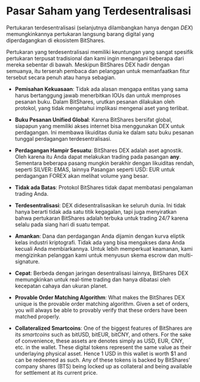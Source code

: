 # Pasar Saham yang Terdesentralisasi

Pertukaran terdesentralisasi (selanjutnya dilambangkan hanya dengan *DEX*) memungkinkannya pertukaran langsung barang digital yang diperdagangkan di ekosistem BitShares.

Pertukaran yang terdesentralisasi memiliki keuntungan yang sangat spesifik pertukaran terpusat tradisional dan kami ingin menangani beberapa dari mereka sebentar di bawah. Meskipun BitShares DEX hadir dengan semuanya, itu terserah pembaca dan pelanggan untuk memanfaatkan fitur tersebut secara penuh atau hanya sebagian.

* **Pemisahan Kekuasaan**: Tidak ada alasan mengapa entitas yang sama harus bertanggung jawab menerbitkan IOUs dan untuk memproses pesanan buku. Dalam BitShares, urutkan pesanan dilakukan oleh protokol, yang tidak mengetahui implikasi mengenai aset yang terlibat.

* **Buku Pesanan Unified Global**: Karena BitShares bersifat global, siapapun yang memiliki akses internet bisa menggunakan DEX untuk perdagangan. Ini membawa likuiditas dunia ke dalam satu buku pesanan tunggal perdagangan terdesentralisasi.

* **Perdagangan Hampir Sesuatu**: BitShares DEX adalah aset agnostik. Oleh karena itu Anda dapat melakukan trading pada pasangan **any**. Sementara beberapa pasang mungkin berakhir dengan likuiditas rendah, seperti SILVER: EMAS, lainnya Pasangan seperti USD: EUR untuk perdagangan FOREX akan melihat volume yang besar.

* **Tidak ada Batas**: Protokol BitShares tidak dapat membatasi pengalaman trading Anda.

* **Terdesentralisasi**: DEX didesentralisasikan ke seluruh dunia. Ini tidak hanya berarti tidak ada satu titik kegagalan, tapi juga menyiratkan bahwa pertukaran BitShares adalah terbuka untuk trading 24/7 karena selalu pada siang hari di suatu tempat.

* **Amankan**: Dana dan perdagangan Anda dijamin dengan kurva eliptik kelas industri kriptografi. Tidak ada yang bisa mengakses dana Anda kecuali Anda membiarkannya. Untuk lebih memperkuat keamanan, kami mengizinkan pelanggan kami untuk menyusun skema escrow dan multi-signature.

* **Cepat**: Berbeda dengan jaringan desentralisasi lainnya, BitShares DEX memungkinkan untuk real-time trading dan hanya dibatasi oleh kecepatan cahaya dan ukuran planet.

* **Provable Order Matching Algorithm**: What makes the BitShares DEX unique is the provable order matching algorithm. Given a set of orders, you will always be able to provably verify that these orders have been matched properly.

* **Collateralized Smartcoins**: One of the biggest features of BitShares are its *smartcoins* such as bitUSD, bitEUR, bitCNY, and others. For the sake of convenience, these assets are denotes simply as USD, EUR, CNY, etc. in the wallet. These digital tokens represent the same value as their underlaying physical asset. Hence 1 USD in this wallet is worth $1 and can be redeemed as such. Any of these tokens is backed by BitShares' company shares (BTS) being locked up as collateral and being available for settlement at its current price.